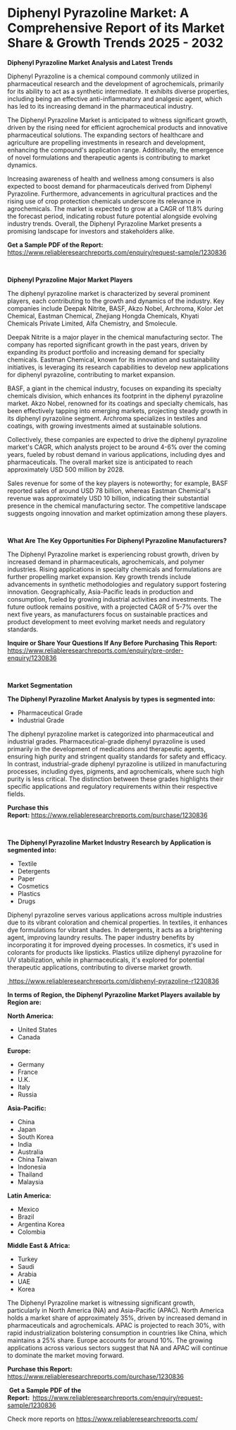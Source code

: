 <p><h1>Diphenyl Pyrazoline Market: A Comprehensive Report of its Market Share & Growth Trends 2025 - 2032</h1></p><p><strong>Diphenyl Pyrazoline Market Analysis and Latest Trends</strong></p>
<p><p>Diphenyl Pyrazoline is a chemical compound commonly utilized in pharmaceutical research and the development of agrochemicals, primarily for its ability to act as a synthetic intermediate. It exhibits diverse properties, including being an effective anti-inflammatory and analgesic agent, which has led to its increasing demand in the pharmaceutical industry. </p><p>The Diphenyl Pyrazoline Market is anticipated to witness significant growth, driven by the rising need for efficient agrochemical products and innovative pharmaceutical solutions. The expanding sectors of healthcare and agriculture are propelling investments in research and development, enhancing the compound's application range. Additionally, the emergence of novel formulations and therapeutic agents is contributing to market dynamics.</p><p>Increasing awareness of health and wellness among consumers is also expected to boost demand for pharmaceuticals derived from Diphenyl Pyrazoline. Furthermore, advancements in agricultural practices and the rising use of crop protection chemicals underscore its relevance in agrochemicals. The market is expected to grow at a CAGR of 11.8% during the forecast period, indicating robust future potential alongside evolving industry trends. Overall, the Diphenyl Pyrazoline Market presents a promising landscape for investors and stakeholders alike.</p></p>
<p><strong>Get a Sample PDF of the Report:&nbsp;</strong> <a href="https://www.reliableresearchreports.com/enquiry/request-sample/1230836?utm_campaign=2283&utm_medium=2&utm_source=Github&utm_content=ia&utm_term=03042025&utm_id=diphenyl-pyrazoline">https://www.reliableresearchreports.com/enquiry/request-sample/1230836</a></p>
<p>&nbsp;</p>
<p><strong>Diphenyl Pyrazoline Major Market Players</strong></p>
<p><p>The diphenyl pyrazoline market is characterized by several prominent players, each contributing to the growth and dynamics of the industry. Key companies include Deepak Nitrite, BASF, Akzo Nobel, Archroma, Kolor Jet Chemical, Eastman Chemical, Zhejiang Hongda Chemicals, Khyati Chemicals Private Limited, Alfa Chemistry, and Smolecule.</p><p>Deepak Nitrite is a major player in the chemical manufacturing sector. The company has reported significant growth in the past years, driven by expanding its product portfolio and increasing demand for specialty chemicals. Eastman Chemical, known for its innovation and sustainability initiatives, is leveraging its research capabilities to develop new applications for diphenyl pyrazoline, contributing to market expansion.</p><p>BASF, a giant in the chemical industry, focuses on expanding its specialty chemicals division, which enhances its footprint in the diphenyl pyrazoline market. Akzo Nobel, renowned for its coatings and specialty chemicals, has been effectively tapping into emerging markets, projecting steady growth in its diphenyl pyrazoline segment. Archroma specializes in textiles and coatings, with growing investments aimed at sustainable solutions.</p><p>Collectively, these companies are expected to drive the diphenyl pyrazoline market's CAGR, which analysts project to be around 4-6% over the coming years, fueled by robust demand in various applications, including dyes and pharmaceuticals. The overall market size is anticipated to reach approximately USD 500 million by 2028.</p><p>Sales revenue for some of the key players is noteworthy; for example, BASF reported sales of around USD 78 billion, whereas Eastman Chemical's revenue was approximately USD 10 billion, indicating their substantial presence in the chemical manufacturing sector. The competitive landscape suggests ongoing innovation and market optimization among these players.</p></p>
<p>&nbsp;</p>
<p><strong>What Are The Key Opportunities For Diphenyl Pyrazoline Manufacturers?</strong></p>
<p><p>The Diphenyl Pyrazoline market is experiencing robust growth, driven by increased demand in pharmaceuticals, agrochemicals, and polymer industries. Rising applications in specialty chemicals and formulations are further propelling market expansion. Key growth trends include advancements in synthetic methodologies and regulatory support fostering innovation. Geographically, Asia-Pacific leads in production and consumption, fueled by growing industrial activities and investments. The future outlook remains positive, with a projected CAGR of 5-7% over the next five years, as manufacturers focus on sustainable practices and product development to meet evolving market needs and regulatory standards.</p></p>
<p><strong>Inquire or Share Your Questions If Any Before Purchasing This Report:</strong> <a href="https://www.reliableresearchreports.com/enquiry/pre-order-enquiry/1230836?utm_campaign=2283&utm_medium=2&utm_source=Github&utm_content=ia&utm_term=03042025&utm_id=diphenyl-pyrazoline">https://www.reliableresearchreports.com/enquiry/pre-order-enquiry/1230836</a></p>
<p>&nbsp;</p>
<p><strong>Market Segmentation</strong></p>
<p><strong>The Diphenyl Pyrazoline Market Analysis by types is segmented into:</strong></p>
<p><ul><li>Pharmaceutical Grade</li><li>Industrial Grade</li></ul></p>
<p><p>The diphenyl pyrazoline market is categorized into pharmaceutical and industrial grades. Pharmaceutical-grade diphenyl pyrazoline is used primarily in the development of medications and therapeutic agents, ensuring high purity and stringent quality standards for safety and efficacy. In contrast, industrial-grade diphenyl pyrazoline is utilized in manufacturing processes, including dyes, pigments, and agrochemicals, where such high purity is less critical. The distinction between these grades highlights their specific applications and regulatory requirements within their respective fields.</p></p>
<p><strong>Purchase this Report:&nbsp;</strong><a href="https://www.reliableresearchreports.com/purchase/1230836?utm_campaign=2283&utm_medium=2&utm_source=Github&utm_content=ia&utm_term=03042025&utm_id=diphenyl-pyrazoline">https://www.reliableresearchreports.com/purchase/1230836</a></p>
<p>&nbsp;</p>
<p><strong>The Diphenyl Pyrazoline Market Industry Research by Application is segmented into:</strong></p>
<p><ul><li>Textile</li><li>Detergents</li><li>Paper</li><li>Cosmetics</li><li>Plastics</li><li>Drugs</li></ul></p>
<p><p>Diphenyl pyrazoline serves various applications across multiple industries due to its vibrant coloration and chemical properties. In textiles, it enhances dye formulations for vibrant shades. In detergents, it acts as a brightening agent, improving laundry results. The paper industry benefits by incorporating it for improved dyeing processes. In cosmetics, it's used in colorants for products like lipsticks. Plastics utilize diphenyl pyrazoline for UV stabilization, while in pharmaceuticals, it's explored for potential therapeutic applications, contributing to diverse market growth.</p></p>
<p><a href="https://www.reliableresearchreports.com/diphenyl-pyrazoline-r1230836?utm_campaign=2283&utm_medium=2&utm_source=Github&utm_content=ia&utm_term=03042025&utm_id=diphenyl-pyrazoline">&nbsp;https://www.reliableresearchreports.com/diphenyl-pyrazoline-r1230836</a></p>
<p><strong>In terms of Region, the Diphenyl Pyrazoline Market Players available by Region are:</strong></p>
<p>
    <p> <strong> North America: </strong>
        <ul>
            <li>United States</li>
            <li>Canada</li>
        </ul>
        </p> 
    <p> <strong> Europe: </strong>
        <ul>
            <li>Germany</li>
            <li>France</li>
            <li>U.K.</li>
            <li>Italy</li>
            <li>Russia</li>
        </ul>
        </p> 
    <p> <strong> Asia-Pacific: </strong>
        <ul>
            <li>China</li>
            <li>Japan</li>
            <li>South Korea</li>
            <li>India</li>
            <li>Australia</li>
            <li>China Taiwan</li>
            <li>Indonesia</li>
            <li>Thailand</li>
            <li>Malaysia</li>
        </ul>
        </p> 
    <p> <strong> Latin America: </strong>
        <ul>
            <li>Mexico</li>
            <li>Brazil</li>
            <li>Argentina Korea</li>
            <li>Colombia</li>
        </ul>
        </p> 
    <p> <strong> Middle East & Africa: </strong>
        <ul>
            <li>Turkey</li>
            <li>Saudi</li>
            <li>Arabia</li>
            <li>UAE</li>
            <li>Korea</li>
        </ul>
    </p>
    </p>
<p><p>The Diphenyl Pyrazoline market is witnessing significant growth, particularly in North America (NA) and Asia-Pacific (APAC). North America holds a market share of approximately 35%, driven by increased demand in pharmaceuticals and agrochemicals. APAC is projected to reach 30%, with rapid industrialization bolstering consumption in countries like China, which maintains a 25% share. Europe accounts for around 10%. The growing applications across various sectors suggest that NA and APAC will continue to dominate the market moving forward.</p></p>
<p><strong>Purchase this Report: </strong><a href="https://www.reliableresearchreports.com/purchase/1230836?utm_campaign=2283&utm_medium=2&utm_source=Github&utm_content=ia&utm_term=03042025&utm_id=diphenyl-pyrazoline">https://www.reliableresearchreports.com/purchase/1230836</a></p>
<p>&nbsp;<strong>Get a Sample PDF of the Report:&nbsp;&nbsp;</strong><a href="https://www.reliableresearchreports.com/enquiry/request-sample/1230836?utm_campaign=2283&utm_medium=2&utm_source=Github&utm_content=ia&utm_term=03042025&utm_id=diphenyl-pyrazoline">https://www.reliableresearchreports.com/enquiry/request-sample/1230836</a></p>
<p><strong></strong></p>
<p>Check more reports on <a href="https://www.reliableresearchreports.com/?utm_campaign=2283&utm_medium=2&utm_source=Github&utm_content=ia&utm_term=03042025&utm_id=diphenyl-pyrazoline">https://www.reliableresearchreports.com/</a></p>